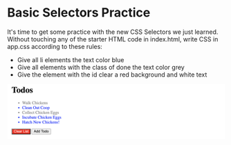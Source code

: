 # Basic Selectors Practice

It's time to get some practice with the new CSS Selectors we just learned. Without touching any of the starter HTML code in index.html, write CSS in app.css according to these rules:

- Give all li elements the text color blue
- Give all elements with the class of done the text color grey
- Give the element with the id clear a red background and white text

<p align="center">
  <img src="/2 - CSS/2 - CSS Selectors/Exercises/1 - Basic Selectors Practice/assets/basic_selectors_practice.png" alt="Alt text" width="600"/>
</p>